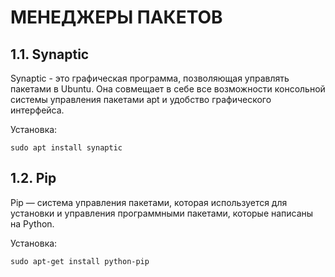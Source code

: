 # МЕНЕДЖЕРЫ ПАКЕТОВ

## 1.1. Synaptic

Synaptic - это графическая программа, позволяющая управлять пакетами в Ubuntu. Она совмещает в себе все возможности консольной системы управления пакетами apt и удобство графического интерфейса.

Установка:
```
sudo apt install synaptic
```

## 1.2. Pip

Pip — система управления пакетами, которая используется для установки и управления программными пакетами, которые написаны на Python.

Установка:
```
sudo apt-get install python-pip
```
